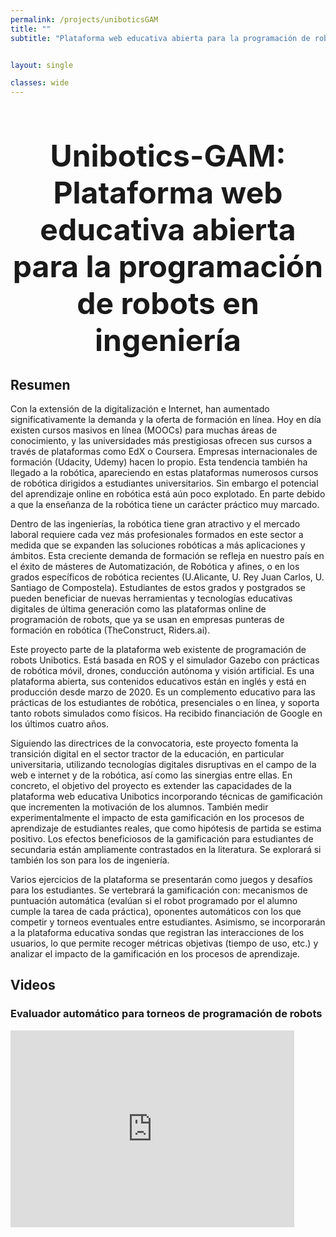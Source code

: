 ```yaml
---
permalink: /projects/uniboticsGAM
title: ""
subtitle: "Plataforma web educativa abierta para la programación de robots en ingeniería"


layout: single

classes: wide
---
```


<head>
  <meta charset="utf-8" />
  <title>Swiper demo</title>
  <meta name="viewport" content="width=device-width, initial-scale=1, minimum-scale=1, maximum-scale=1" />
  <!-- Link Swiper's CSS -->
  <link rel="stylesheet" href="https://cdn.jsdelivr.net/npm/swiper@11/swiper-bundle.min.css" />

  <!-- Demo styles -->
  <style>
    .swiper {
      width: 90%;
      height: 90%;
    }

    .swiper-slide {
      text-align: center;
      font-size: 18px;
      background: #fff;
      display: flex;
      justify-content: center;
      align-items: center;
    }

    .swiper-slide img {
      display: block;
      width: 100%;
      height: 100%;
      object-fit: cover;
    }
    
  </style>
</head>


<div class="container" style="overflow: hidden;">
    <div style="width: 50%; float: left;margin-bottom: 20px; text-align: center;">        
        <a href="http://www.urjc.es">
            <img style="max-width: 60%; height: auto; margin-bottom: 10px;" src="https://upload.wikimedia.org/wikipedia/commons/thumb/8/84/URJC_logo.svg/2560px-URJC_logo.svg.png" alt="">                    
        </a>
    </div>
    <div style="width: 50%; float: left; margin-bottom: 20px; text-align: center;">      
        <a href="https://roboticslaburjc.github.io/">
        <img style="max-width: 30%; height: auto; margin-bottom: 10px;" src="https://pbs.twimg.com/profile_images/1709157413134188544/MHuOqgeK_400x400.jpg" alt="">        
        </a>
    </div>
</div>



<p style="text-align: center; font-weight: bold; font-size: 20px"><font size="15">Unibotics-GAM: <br>Plataforma web educativa abierta para la programación de robots en ingeniería</font></p>

## Resumen

Con la extensión de la digitalización e Internet, han aumentado significativamente la demanda y la oferta de formación en línea. Hoy en día existen cursos masivos en línea (MOOCs) para muchas áreas de conocimiento, y las universidades más prestigiosas ofrecen sus cursos a través de plataformas como EdX o Coursera. Empresas internacionales de formación (Udacity, Udemy) hacen lo propio. Esta tendencia también ha llegado a la robótica, apareciendo en estas plataformas numerosos cursos de robótica dirigidos a estudiantes universitarios. Sin embargo el potencial del aprendizaje online en robótica está aún poco explotado. En parte debido a que la enseñanza de la robótica tiene un carácter práctico muy marcado.

Dentro de las ingenierías, la robótica tiene gran atractivo y el mercado laboral requiere cada vez más profesionales formados en este sector a medida que se expanden las soluciones robóticas a más aplicaciones y ámbitos. Esta creciente demanda de formación se refleja en nuestro país en el éxito de másteres de Automatización, de Robótica y afines, o en los grados específicos de robótica recientes (U.Alicante, U. Rey Juan Carlos, U. Santiago de Compostela). Estudiantes de estos grados y postgrados se pueden beneficiar de nuevas herramientas y tecnologías educativas digitales de última generación como las plataformas online de programación de robots, que ya se
usan en empresas punteras de formación en robótica (TheConstruct, Riders.ai).

Este proyecto parte de la plataforma web existente de programación de robots Unibotics. Está basada en ROS y el simulador Gazebo con prácticas de robótica móvil, drones, conducción autónoma y visión artificial. Es una plataforma abierta, sus contenidos educativos están en inglés y está en producción desde marzo de 2020. Es un complemento educativo para las prácticas de los estudiantes de robótica, presenciales o en línea, y soporta tanto robots simulados como físicos. Ha recibido financiación de Google en los últimos cuatro años.

Siguiendo las directrices de la convocatoria, este proyecto fomenta la transición digital en el sector tractor de la educación, en particular universitaria, utilizando tecnologías digitales disruptivas en el campo de la web e internet y de la robótica, así como las sinergias entre ellas. En concreto, el objetivo del proyecto es extender las capacidades de la plataforma web educativa Unibotics incorporando técnicas de gamificación que incrementen la motivación de los alumnos. También medir experimentalmente el impacto de esta gamificación en los procesos de aprendizaje de estudiantes reales, que como hipótesis de partida se estima positivo. Los efectos beneficiosos de la
gamificación para estudiantes de secundaria están ampliamente contrastados en la literatura. Se explorará si también los son para los de ingeniería.

Varios ejercicios de la plataforma se presentarán como juegos y desafíos para los estudiantes. Se vertebrará la gamificación con: mecanismos de puntuación automática (evalúan si el robot programado por el alumno cumple la tarea de cada práctica), oponentes automáticos con los que competir y torneos eventuales entre estudiantes. Asimismo, se incorporarán a la plataforma educativa sondas que registran las interacciones de los usuarios, lo que permite recoger métricas objetivas (tiempo de uso, etc.) y analizar el impacto de la gamificación en los procesos de aprendizaje.

<!--

<div style="display: flex; justify-content: space-around; align-items: flex-start;">
<div style="width: 70%; float: left; margin-bottom: 100px; text-align: center;">              
        <img style="max-width: 70%; height: auto; margin-bottom: 10px;" src="https://gaia-project.es/media/uploads/bloques/general_/bosque__en_llamas.jpg" alt="">                
</div>
</div>

-->

## Videos


### Evaluador automático para torneos de programación de robots
<div class="swiper mySwiper">
  <div class="swiper-wrapper">
    <div class="swiper-slide">
      <iframe
        id="video1"
        width="560"
        height="315"
        src="https://www.youtube.com/embed/P3YunnYXw3I?enablejsapi=1&rel=0&modestbranding=1"
        title="YouTube video player"
        frameborder="0"
        allow="accelerometer; autoplay; clipboard-write; encrypted-media; gyroscope; picture-in-picture; web-share"
        allowfullscreen>
      </iframe>
    </div>
       
  </div>
  <div class="swiper-button-next"></div>
  <div class="swiper-button-prev"></div>
  <div class="swiper-pagination"></div>
</div>


### Competición programado el control visual de un Fórmula1
<div class="swiper mySwiper">
  <div class="swiper-wrapper">
    <div class="swiper-slide">
      <iframe
        id="video1"
        width="560"
        height="315"
        src="https://www.youtube.com/embed/8n1y9sDO5HM?enablejsapi=1&rel=0&modestbranding=1"
        title="YouTube video player"
        frameborder="0"
        allow="accelerometer; autoplay; clipboard-write; encrypted-media; gyroscope; picture-in-picture; web-share"
        allowfullscreen>
      </iframe>
    </div>

        
  </div>
  <div class="swiper-button-next"></div>
  <div class="swiper-button-prev"></div>
  <div class="swiper-pagination"></div>
</div>


### Competición programando una aspiradora robótica
<div class="swiper mySwiper">
  <div class="swiper-wrapper">
    <div class="swiper-slide">
      <iframe
        id="video1"
        width="560"
        height="315"
        src="https://www.youtube.com/embed/B87Igj_ebmU?enablejsapi=1&rel=0&modestbranding=1"
        title="YouTube video player"
        frameborder="0"
        allow="accelerometer; autoplay; clipboard-write; encrypted-media; gyroscope; picture-in-picture; web-share"
        allowfullscreen>
      </iframe>
    </div>
  
        
  </div>  
  <div class="swiper-button-next"></div>
  <div class="swiper-button-prev"></div>
   <div class="swiper-pagination"></div>
</div>


<script src="https://cdn.jsdelivr.net/npm/swiper/swiper-bundle.min.js"></script>
<script>
  // Inicializar Swiper
  const swiper = new Swiper('.mySwiper', {
   pagination: {
        el: ".swiper-pagination",
        type: "progressbar",
      },
      navigation: {
      nextEl: '.swiper-button-next',
      prevEl: '.swiper-button-prev',
    },
    on: {
      slideChange: function () {
        // Pausar todos los videos al cambiar de slide
        const iframes = document.querySelectorAll('iframe');
        iframes.forEach((iframe) => {
          const player = new YT.Player(iframe.id);
          player.pauseVideo();
        });
      },
    },
  });
  
  
  // Cargar la API de YouTube
  function onYouTubeIframeAPIReady() {
    // YouTube IFrames ya estarán listos
  }
  const tag = document.createElement('script');
  tag.src = 'https://www.youtube.com/iframe_api';
  const firstScriptTag = document.getElementsByTagName('script')[0];
  firstScriptTag.parentNode.insertBefore(tag, firstScriptTag);
</script>

<!-- 
<div style="display: flex; justify-content: space-around; align-items: flex-start;">


  <div style="width: 60%; text-align: center; padding: 10px;">    
      <h2>Real-Time 3D Lidar Visualizer</h2>
   <iframe width="560" height="315" src="https://www.youtube.com/embed/qwk5qm3bDOw?si=vETtTTi4hGcqeiGt" title="YouTube video player" frameborder="0" allow="accelerometer; autoplay; clipboard-write; encrypted-media; gyroscope; picture-in-picture; web-share" referrerpolicy="strict-origin-when-cross-origin" allowfullscreen></iframe>
  </div>



 <div style="width: 60%; text-align: center; padding: 10px;">    
      <h2>Realistic Unstructured environment v3</h2>
    <iframe width="560" height="315" src="https://www.youtube.com/embed/Zoy12gF2pFw?si=UcfMKxeauzWipMyf" title="YouTube video player" frameborder="0" allow="accelerometer; autoplay; clipboard-write; encrypted-media; gyroscope; picture-in-picture; web-share" referrerpolicy="strict-origin-when-cross-origin" allowfullscreen></iframe>
  </div>
  

  

</div>

<div style="display: flex; justify-content: space-around; align-items: flex-start;">


  <div style="width: 60%; text-align: center; padding: 10px;">    
      <h2>Unstructured environment v2</h2>
    <iframe width="560" height="315" src="https://www.youtube.com/embed/ySQJ98mw5pQ?si=yR3h9Cu_G6WgOkjS" title="YouTube video player" frameborder="0" allow="accelerometer; autoplay; clipboard-write; encrypted-media; gyroscope; picture-in-picture; web-share" referrerpolicy="strict-origin-when-cross-origin" allowfullscreen></iframe>
  </div>

  <div style="width: 60%; text-align: center; padding: 10px;">    
      <h2>Unstructured environment</h2>
    <iframe width="560" height="315" src="https://www.youtube.com/embed/ZRoQ_49oX1k?si=eto7gPZoU0TwweIQ" title="YouTube video player" frameborder="0" allow="accelerometer; autoplay; clipboard-write; encrypted-media; gyroscope; picture-in-picture; web-share" referrerpolicy="strict-origin-when-cross-origin" allowfullscreen></iframe>
  </div>

</div>

-->

## Publications

<div style="display: flex; justify-content: space-around; max-width: 1200px; margin: auto;">
  <div style="background-color: #f2f2f2; box-shadow: -8px 0 15px -3px rgba(0, 0, 0, 0.1); padding: 20px; margin: 10px; flex: 1;">
    <div style="font-size: 18px; font-weight: bold; margin-bottom: 5px;">Unibotics: open ROS-based online framework for practical learning of Robotics in higher education</div>
    <div style="font-size: 16px; color: #555; margin-bottom: 5px;">David Roldán-Álvarez, José M. Cañas, David Valladares, Pedro Arias-Perez, Sakshay Mahna</div>
    <div style="font-size: 14px; color: #555;">Multimedia Tools and Applications, Springer 2023. DOI: <a href="https://doi.org/10.1007/s11042-023-17514-z">https://doi.org/10.1007/s11042-023-17514-z</a></div>
  </div>
</div>	

<div style="display: flex; justify-content: space-around; max-width: 1200px; margin: auto;">
  <div style="background-color: #f2f2f2; box-shadow: -8px 0 15px -3px rgba(0, 0, 0, 0.1); padding: 20px; margin: 10px; flex: 1;">
    <div style="font-size: 18px; font-weight: bold; margin-bottom: 5px;">Improving usability of a Web-based platform for teaching robotics engineering</div>
    <div style="font-size: 16px; color: #555; margin-bottom: 5px;">Lı́a Garcı́a-Pérez, David Roldán, Enric Cervera, Pawan Wadhwani, José M. Cañas</div>
    <div style="font-size: 14px; color: #555;">International Conference on Robotics in Education (RiE-2024) Apr 10, 2024, Koblenz (Germany), (pp. 313-324). Springer Nature Switzerland. DOI: <a href="https://doi.org/10.1007/978-3-031-67059-6_28">https://doi.org/10.1007/978-3-031-67059-6_28</a></div>
  </div>
</div>

<div style="display: flex; justify-content: space-around; max-width: 1200px; margin: auto;">
  <div style="background-color: #f2f2f2; box-shadow: -8px 0 15px -3px rgba(0, 0, 0, 0.1); padding: 20px; margin: 10px; flex: 1;">
    <div style="font-size: 18px; font-weight: bold; margin-bottom: 5px;">Introduction to Control Education with the Unibotics web framework</div>
    <div style="font-size: 16px; color: #555; margin-bottom: 5px;">Lía García-Pérez, Diego Martín-Martín, José M. Cañas, Jesús Chacón, David Roldán</div>
    <div style="font-size: 14px; color: #555;">XLV Jornadas de Automática, 2024. DOI: <a href="https://doi.org/10.17979/ja-cea.2024.45.10933">https://doi.org/10.17979/ja-cea.2024.45.10933</a></div>
  </div>
</div>

<div style="display: flex; justify-content: space-around; max-width: 1200px; margin: auto;">
  <div style="background-color: #f2f2f2; box-shadow: -8px 0 15px -3px rgba(0, 0, 0, 0.1); padding: 20px; margin: 10px; flex: 1;">
    <div style="font-size: 18px; font-weight: bold; margin-bottom: 5px;">Gamification in a Web-based platform for teaching robotics engineering</div>
    <div style="font-size: 16px; color: #555; margin-bottom: 5px;">David Rodrı́guez-Rives, Raúl Fernández-Ruiz, Daniel Palacios-Alonso, Nikola Hristov-Kalamov, José M. Cañas</div>
    <div style="font-size: 14px; color: #555;">Presentado en International Conference on Robotics in Education (RIE-2025) (en proceso de publicación en Springer Nature) (<a href="https://drive.google.com/drive/folders/14-EMTkltpxZ7linkrZHYnlccznXj_SpQ">RIE_2025_paper_3400.pdf</a>)</div>
  </div>
</div>

<div style="display: flex; justify-content: space-around; max-width: 1200px; margin: auto;">
  <div style="background-color: #f2f2f2; box-shadow: -8px 0 15px -3px rgba(0, 0, 0, 0.1); padding: 20px; margin: 10px; flex: 1;">
    <div style="font-size: 18px; font-weight: bold; margin-bottom: 5px;">Teaching Service Robotics with ROS and Unibotics web framework in Higher Education</div>
    <div style="font-size: 16px; color: #555; margin-bottom: 5px;">Lucı́a Chen, José M. Cañas, David Roldán, Diego Martı́n, Lı́a Garcı́a-Perez, Florian Stöckl, Silvan Müller, Marcus Strand</div>
    <div style="font-size: 14px; color: #555;">Presentado en International Conference on Robotics in Education (RIE-2025) (en proceso de publicación en Springer Nature) (<a href="https://drive.google.com/drive/folders/1e2IVY9MgeFCKRMja-mIhAnB20Iy234at">RIE_2025_paper_2751.pdf</a>)</div>
  </div>
</div>


## Funded by
  
<div class="container" style="overflow: hidden;">
    <div style="width: 100%; float: left;margin-bottom: 20px; text-align: center;">
        <img style="max-width: 30%; height: auto; margin-bottom: 10px;" src="/assets/images/projects/logo-MinisterioCiencia.svg" alt="Paper">
        <img style="max-width: 30%; height: auto; margin-bottom: 10px;" src="/assets/images/projects/logo-FinanciadoEU.png" alt="Paper">
	<img style="max-width: 25%; height: auto; margin-bottom: 10px;" src="/assets/images/projects/logo-PRTR.png" alt="Paper">
	<img style="max-width: 15%; height: auto; margin-bottom: 10px;" src="/assets/images/projects/logo-AEI.svg" alt="Paper"> 
    </div>
   
</div>


